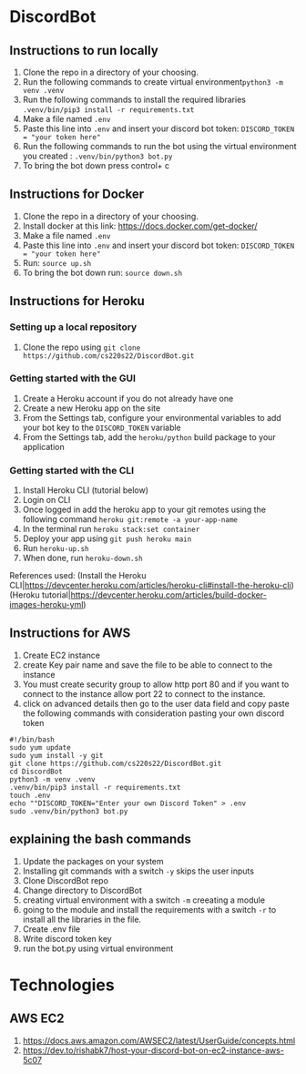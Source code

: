 # DiscordBot 

## Instructions to run locally 
1. Clone the repo in a directory of your choosing.
2. Run the following commands to create virtual environment```python3 -m venv .venv ```
3. Run the following commands to install the required libraries ```.venv/bin/pip3 install -r requirements.txt ```
3. Make a file named `.env`
4. Paste this line into `.env` and insert your discord bot token: ```DISCORD_TOKEN = "your token here"```
4. Run the following commands to run the bot using the virtual environment you created : ```.venv/bin/python3 bot.py ```  
5. To bring the bot down press control+ c 

## Instructions for Docker
1. Clone the repo in a directory of your choosing.
2. Install docker at this link: https://docs.docker.com/get-docker/
3. Make a file named `.env`
4. Paste this line into `.env` and insert your discord bot token: ```DISCORD_TOKEN = "your token here"```
4. Run: ```source up.sh``` 
5. To bring the bot down run: ```source down.sh```


## Instructions for Heroku
### Setting up a local repository
1. Clone the repo using ```git clone https://github.com/cs220s22/DiscordBot.git```

### Getting started with the GUI
1. Create a Heroku account if you do not already have one
2. Create a new Heroku app on the site
3. From the Settings tab, configure your environmental variables to add your bot key to the ```DISCORD_TOKEN``` variable
4. From the Settings tab, add the ```heroku/python``` build package to your application  

### Getting started with the CLI
1. Install Heroku CLI (tutorial below)
2. Login on CLI
3. Once logged in add the heroku app to your git remotes using the following command ```heroku git:remote -a your-app-name```
4. In the terminal run ```heroku stack:set container```
5. Deploy your app using ```git push heroku main```
6. Run ```heroku-up.sh```
7. When done, run ```heroku-down.sh```

References used:
(Install the Heroku CLI|<https://devcenter.heroku.com/articles/heroku-cli#install-the-heroku-cli>)
(Heroku tutorial|<https://devcenter.heroku.com/articles/build-docker-images-heroku-yml>)




## Instructions for AWS 
1. Create EC2 instance 
2. create Key pair name and save the file to be able to connect to the instance 
3. You must create security group to allow http port 80 and if you want to connect to the instance allow port 22 to connect to the instance. 
4. click on advanced details then go to the user data field and copy paste the following commands with consideration pasting your own discord token
```
#!/bin/bash 
sudo yum update 
sudo yum install -y git
git clone https://github.com/cs220s22/DiscordBot.git
cd DiscordBot
python3 -m venv .venv 
.venv/bin/pip3 install -r requirements.txt 
touch .env 
echo ""DISCORD_TOKEN="Enter your own Discord Token" > .env 
sudo .venv/bin/python3 bot.py 
```
## explaining the bash commands
1. Update the packages on your system
2. Installing git commands with a switch ```-y``` skips the user inputs 
3. Clone DiscordBot repo
4. Change directory to DiscordBot
5. creating virtual environment with a switch ```-m``` creeating a module 
6. going to the module and install the requirements with a switch  ```-r``` to install all the libraries in the file.
6. Create .env file
7. Write discord token key 
8. run the bot.py using virtual environment


# Technologies 
## AWS EC2 
1. https://docs.aws.amazon.com/AWSEC2/latest/UserGuide/concepts.html
2. https://dev.to/rishabk7/host-your-discord-bot-on-ec2-instance-aws-5c07

